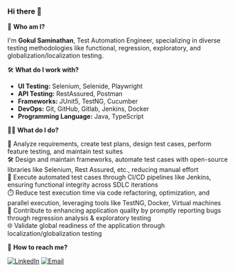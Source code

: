 ### Hi there 👋

👤 **Who am I?**

I'm **Gokul Saminathan**, Test Automation Engineer, specializing in diverse testing methodologies like functional, regression, exploratory, and globalization/localization testing.

🛠️ **What do I work with?**

- **UI Testing:** Selenium, Selenide, Playwright
- **API Testing:** RestAssured, Postman
- **Frameworks:** JUnit5, TestNG, Cucumber
- **DevOps:** Git, GitHub, Gitlab, Jenkins, Docker
- **Programming Language:** Java, TypeScript

👩‍💻 **What do I do?**

📂 Analyze requirements, create test plans, design test cases, perform feature testing, and maintain test suites <br>
🛠️ Design and maintain frameworks, automate test cases with open-source libraries like Selenium, Rest Assured, etc., reducing manual effort <br>
🔄 Execute automated test cases through CI/CD pipelines like Jenkins, ensuring functional integrity across SDLC iterations <br>
⏱️ Reduce test execution time via code refactoring, optimization, and parallel execution, leveraging tools like TestNG, Docker, Virtual machines <br>
🐞 Contribute to enhancing application quality by promptly reporting bugs through regression analysis & exploratory testing <br>
🌐 Validate global readiness of the application through localization/globalization testing <br>

📧 **How to reach me?**

 [![LinkedIn](https://img.shields.io/badge/LinkedIn-Profile-blue)](https://www.linkedin.com/in/gokul-saminathan)   [![Email](https://img.shields.io/badge/Email-gokul.saminathan07%40gmail.com-red)](mailto:gokul.saminathan07@gmail.com)
